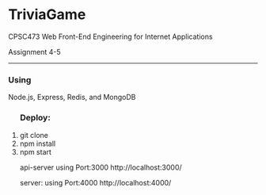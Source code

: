 # TriviaGame
<p>CPSC473 Web Front-End Engineering for Internet Applications</p>
<p>Assignment 4-5</p> 
<hr>
<h3>Using</h3>
Node.js, Express, Redis, and MongoDB

<ol>
 <h3>Deploy:</h3>

<li>git clone</li>
<li> npm install</li>
<li>npm start</li>
<p>api-server using Port:3000 http://localhost:3000/</p>
<p>server: using Port:4000 http://localhost:4000/</p>
